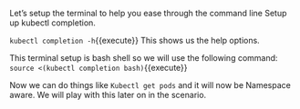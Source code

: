 Let’s setup the terminal to help you ease through the command line
Setup up kubectl completion.

`kubectl completion -h`{{execute}} This shows us the help options.

This terminal setup is bash shell so we will use the following command:
`source <(kubectl completion bash)`{{execute}}

Now we can do things like `Kubectl get pods` and it will now be Namespace aware. We will play with this later on in the scenario.